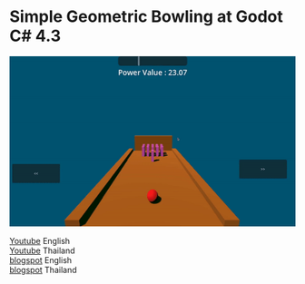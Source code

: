 # Simple Geometric Bowling at Godot C# 4.3
<img src="https://github.com/abczezeze/GeometricBowling/blob/main/screeshot/ss_GeometricBowlingGame.gif" height='300' weight ='100'>

[Youtube](https://youtu.be/dbIHNco21PQ) English<bR>
[Youtube](https://youtu.be/QhvwaVXa4To) Thailand<bR>
[blogspot](https://abczezeze.blogspot.com/2024/09/3-godot-43-c.html) English<br>
[blogspot](https://abczezezeth.blogspot.com/2024/09/3.html) Thailand
